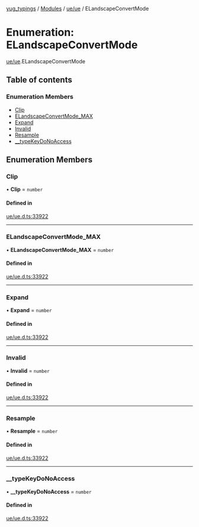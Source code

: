 [yug_typings](../README.md) / [Modules](../modules.md) / [ue/ue](../modules/ue_ue.md) / ELandscapeConvertMode

# Enumeration: ELandscapeConvertMode

[ue/ue](../modules/ue_ue.md).ELandscapeConvertMode

## Table of contents

### Enumeration Members

- [Clip](ue_ue.ELandscapeConvertMode.md#clip)
- [ELandscapeConvertMode\_MAX](ue_ue.ELandscapeConvertMode.md#elandscapeconvertmode_max)
- [Expand](ue_ue.ELandscapeConvertMode.md#expand)
- [Invalid](ue_ue.ELandscapeConvertMode.md#invalid)
- [Resample](ue_ue.ELandscapeConvertMode.md#resample)
- [\_\_typeKeyDoNoAccess](ue_ue.ELandscapeConvertMode.md#__typekeydonoaccess)

## Enumeration Members

### Clip

• **Clip** = `number`

#### Defined in

[ue/ue.d.ts:33922](https://github.com/YugMetaverse/yug_typings/blob/b7d9b19/ue/ue.d.ts#L33922)

___

### ELandscapeConvertMode\_MAX

• **ELandscapeConvertMode\_MAX** = `number`

#### Defined in

[ue/ue.d.ts:33922](https://github.com/YugMetaverse/yug_typings/blob/b7d9b19/ue/ue.d.ts#L33922)

___

### Expand

• **Expand** = `number`

#### Defined in

[ue/ue.d.ts:33922](https://github.com/YugMetaverse/yug_typings/blob/b7d9b19/ue/ue.d.ts#L33922)

___

### Invalid

• **Invalid** = `number`

#### Defined in

[ue/ue.d.ts:33922](https://github.com/YugMetaverse/yug_typings/blob/b7d9b19/ue/ue.d.ts#L33922)

___

### Resample

• **Resample** = `number`

#### Defined in

[ue/ue.d.ts:33922](https://github.com/YugMetaverse/yug_typings/blob/b7d9b19/ue/ue.d.ts#L33922)

___

### \_\_typeKeyDoNoAccess

• **\_\_typeKeyDoNoAccess** = `number`

#### Defined in

[ue/ue.d.ts:33922](https://github.com/YugMetaverse/yug_typings/blob/b7d9b19/ue/ue.d.ts#L33922)
